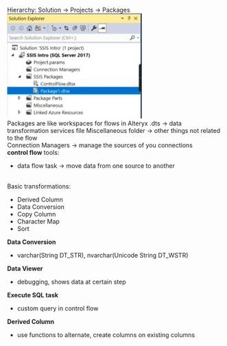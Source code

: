 Hierarchy:
Solution -> Projects -> Packages<br>
![Alt text](image.png)
<br>
Packages are like workspaces for flows in Alteryx
.dts -> data transformation services file
Miscellaneous folder -> other things not related to the flow 
<br>
Connection Managers -> manage the sources of you connections
<br>
**control flow**
tools:
- data flow task -> move data from one source to another

<br>
Basic transformations:

- Derived Column
- Data Conversion
- Copy Column
- Character Map
- Sort

**Data Conversion**
- varchar(String DT_STR), nvarchar(Unicode String DT_WSTR)

**Data Viewer**
- debugging, shows data at certain step

**Execute SQL task**
- custom query in control flow

**Derived Column**
- use functions to alternate, create columns on existing columns
